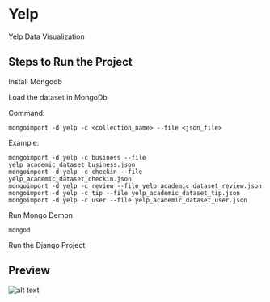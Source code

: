 # Yelp
Yelp Data Visualization

## Steps to Run the Project

Install Mongodb

Load the dataset in MongoDb

Command:
```
mongoimport -d yelp -c <collection_name> --file <json_file>
```
Example:
```
mongoimport -d yelp -c business --file yelp_academic_dataset_business.json
mongoimport -d yelp -c checkin --file yelp_academic_dataset_checkin.json
mongoimport -d yelp -c review --file yelp_academic_dataset_review.json
mongoimport -d yelp -c tip --file yelp_academic_dataset_tip.json
mongoimport -d yelp -c user --file yelp_academic_dataset_user.json
```

Run Mongo Demon

```
mongod
```

Run the Django Project

## Preview
![alt text](https://preview.ibb.co/m9WkoQ/PyMongo.png)
